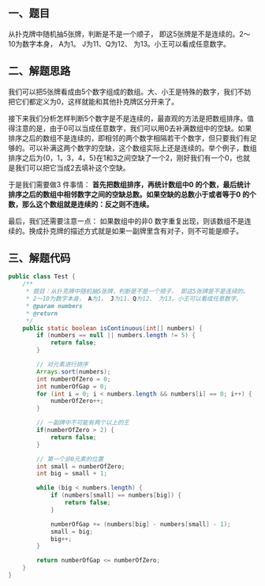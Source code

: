 ## 一、题目

从扑克牌中随机抽5张牌，判断是不是一个顺子， 即这5张牌是不是连续的。2～10为数字本身， A为1。 J为11、Q为12、 为13。小王可以看成任意数字。

## 二、解题思路

我们可以把5张牌看成由5个数字组成的数组。大、小王是特殊的数字，我们不妨把它们都定义为0，这样就能和其他扑克牌区分开来了。 

接下来我们分析怎样判断5个数字是不是连续的，最直观的方法是把数组排序。值得注意的是，由于0可以当成任意数字，我们可以用0去补满数组中的空缺。如果排序之后的数组不是连续的，即相邻的两个数字相隔若干个数字，但只要我们有足够的。可以补满这两个数字的空缺，这个数组实际上还是连续的。举个例子，数组排序之后为{0，1，3，4，5}在1和3之间空缺了一个2，刚好我们有一个0，也就是我们可以把它当成2去填补这个空缺。 

于是我们需要做3 件事情： **首先把数组排序，再统计数组中0 的个数，最后统计排序之后的数组中相邻数字之间的空缺总数。如果空缺的总数小于或者等于0 的个数，那么这个数组就是连续的：反之则不连续。** 

最后，我们还需要注意一点： 如果数组中的非0 数字重复出现，则该数组不是连续的。换成扑克牌的描述方式就是如果一副牌里含有对子，则不可能是顺子。

## 三、解题代码

```Java
public class Test {
    /**
     * 题目：从扑克牌中随机抽5张牌，判断是不是一个顺子， 即这5张牌是不是连续的。
     * 2～10为数字本身， A为1。 J为11、Q为12、 为13。小王可以看成任意数字。
     * @param numbers
     * @return
     */
    public static boolean isContinuous(int[] numbers) {
        if (numbers == null || numbers.length != 5) {
            return false;
        }

        // 对元素进行排序
        Arrays.sort(numbers);
        int numberOfZero = 0;
        int numberOfGap = 0;
        for (int i = 0; i < numbers.length && numbers[i] == 0; i++) {
            numberOfZero++;
        }

        // 一副牌中不可能有两个以上的王
        if(numberOfZero > 2) {
            return false;
        }

        // 第一个非0元素的位置
        int small = numberOfZero;
        int big = small + 1;

        while (big < numbers.length) {
            if (numbers[small] == numbers[big]) {
                return false;
            }

            numberOfGap += (numbers[big] - numbers[small] - 1);
            small = big;
            big++;
        }

        return numberOfGap <= numberOfZero;
    }
}
```

